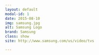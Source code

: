 ```yaml
---
layout: default
modal-id: 1
date: 2015-08-10
img: samsung.jpg
alt: Samsung Logo
brand: Samsung
class: show
site: http://www.samsung.com/us/video/tvs

---
```

